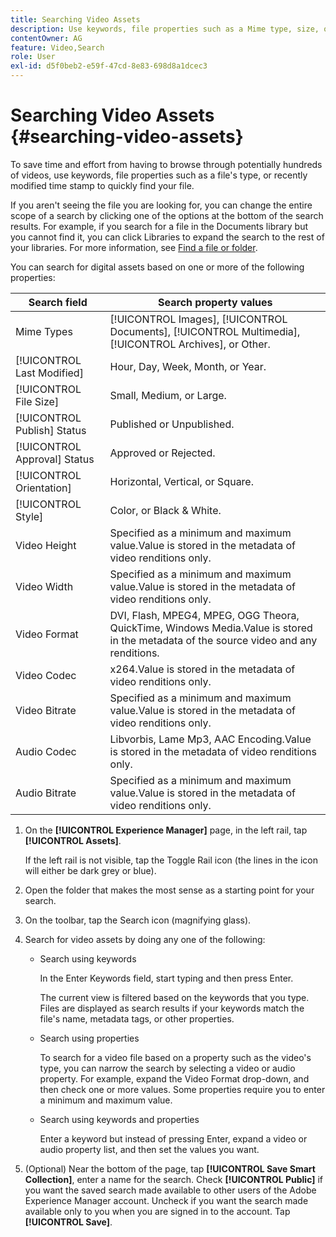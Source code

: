 ```yaml
---
title: Searching Video Assets
description: Use keywords, file properties such as a Mime type, size, or recently modified time stamp to quickly find your file in [!DNL Experience Manager] Assets.
contentOwner: AG
feature: Video,Search
role: User
exl-id: d5f0beb2-e59f-47cd-8e83-698d8a1dcec3
---
```

# Searching Video Assets {#searching-video-assets}

To save time and effort from having to browse through potentially hundreds of videos, use keywords, file properties such as a file's type, or recently modified time stamp to quickly find your file.

If you aren't seeing the file you are looking for, you can change the entire scope of a search by clicking one of the options at the bottom of the search results. For example, if you search for a file in the Documents library but you cannot find it, you can click Libraries to expand the search to the rest of your libraries. For more information, see [Find a file or folder](https://windows.microsoft.com/en-us/windows7/find-a-file-or-folder).

You can search for digital assets based on one or more of the following properties:

| Search field | Search property values |
|---|---|
| Mime Types | [!UICONTROL Images], [!UICONTROL Documents], [!UICONTROL Multimedia], [!UICONTROL Archives], or Other. |
| [!UICONTROL Last Modified] | Hour, Day, Week, Month, or Year. |
| [!UICONTROL File Size] | Small, Medium, or Large. |
| [!UICONTROL Publish] Status | Published or Unpublished. |
| [!UICONTROL Approval] Status | Approved or Rejected. |
| [!UICONTROL Orientation] | Horizontal, Vertical, or Square. |
| [!UICONTROL Style] | Color, or Black & White. |
| Video Height | Specified as a minimum and maximum value.Value is stored in the metadata of video renditions only. |
| Video Width | Specified as a minimum and maximum value.Value is stored in the metadata of video renditions only. |
| Video Format | DVI, Flash, MPEG4, MPEG, OGG Theora, QuickTime, Windows Media.Value is stored in the metadata of the source video and any renditions. |
| Video Codec | x264.Value is stored in the metadata of video renditions only. |
| Video Bitrate | Specified as a minimum and maximum value.Value is stored in the metadata of video renditions only. |
| Audio Codec | Libvorbis, Lame Mp3, AAC Encoding.Value is stored in the metadata of video renditions only. |
| Audio Bitrate | Specified as a minimum and maximum value.Value is stored in the metadata of video renditions only. |

1. On the **[!UICONTROL Experience Manager]** page, in the left rail, tap **[!UICONTROL Assets]**.

   If the left rail is not visible, tap the Toggle Rail icon (the lines in the icon will either be dark grey or blue).

1. Open the folder that makes the most sense as a starting point for your search.
1. On the toolbar, tap the Search icon (magnifying glass).
1. Search for video assets by doing any one of the following:

    * Search using keywords  

      In the Enter Keywords field, start typing and then press Enter.  

      The current view is filtered based on the keywords that you type. Files are displayed as search results if your keywords match the file's name, metadata tags, or other properties.
  
    * Search using properties  

      To search for a video file based on a property such as the video's type, you can narrow the search by selecting a video or audio property. For example, expand the Video Format drop-down, and then check one or more values. Some properties require you to enter a minimum and maximum value. 
  
    * Search using keywords and properties  

      Enter a keyword but instead of pressing Enter, expand a video or audio property list, and then set the values you want.

1. (Optional) Near the bottom of the page, tap **[!UICONTROL Save Smart Collection]**, enter a name for the search. Check **[!UICONTROL Public]** if you want the saved search made available to other users of the Adobe Experience Manager account. Uncheck if you want the search made available only to you when you are signed in to the account. Tap **[!UICONTROL Save]**.

